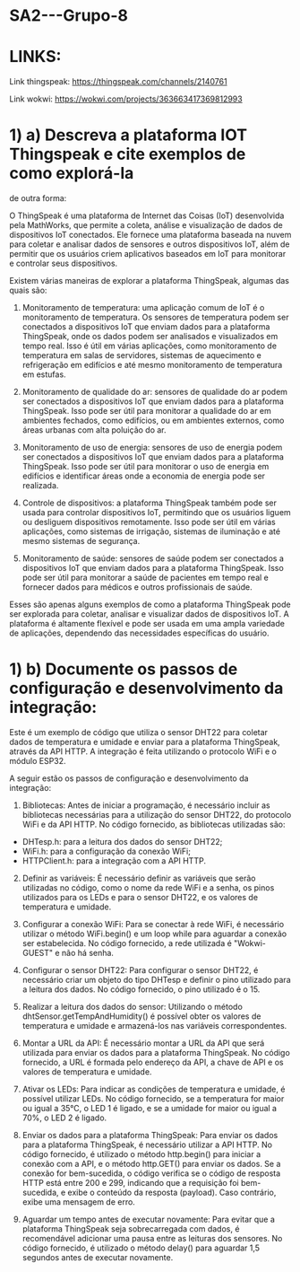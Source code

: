# SA2---Grupo-8

# LINKS: 

Link thingspeak: https://thingspeak.com/channels/2140761

Link wokwi: https://wokwi.com/projects/363663417369812993

# 1) a) Descreva a plataforma IOT Thingspeak e cite exemplos de como explorá-la
de outra forma:

O ThingSpeak é uma plataforma de Internet das Coisas (IoT) desenvolvida pela MathWorks, que permite a coleta, análise e visualização de dados de dispositivos IoT conectados. Ele fornece uma plataforma baseada na nuvem para coletar e analisar dados de sensores e outros dispositivos IoT, além de permitir que os usuários criem aplicativos baseados em IoT para monitorar e controlar seus dispositivos.

Existem várias maneiras de explorar a plataforma ThingSpeak, algumas das quais são:

1. Monitoramento de temperatura: uma aplicação comum de IoT é o monitoramento de temperatura. Os sensores de temperatura podem ser conectados a dispositivos IoT que enviam dados para a plataforma ThingSpeak, onde os dados podem ser analisados e visualizados em tempo real. Isso é útil em várias aplicações, como monitoramento de temperatura em salas de servidores, sistemas de aquecimento e refrigeração em edifícios e até mesmo monitoramento de temperatura em estufas.

2. Monitoramento de qualidade do ar: sensores de qualidade do ar podem ser conectados a dispositivos IoT que enviam dados para a plataforma ThingSpeak. Isso pode ser útil para monitorar a qualidade do ar em ambientes fechados, como edifícios, ou em ambientes externos, como áreas urbanas com alta poluição do ar.

3. Monitoramento de uso de energia: sensores de uso de energia podem ser conectados a dispositivos IoT que enviam dados para a plataforma ThingSpeak. Isso pode ser útil para monitorar o uso de energia em edifícios e identificar áreas onde a economia de energia pode ser realizada.

4. Controle de dispositivos: a plataforma ThingSpeak também pode ser usada para controlar dispositivos IoT, permitindo que os usuários liguem ou desliguem dispositivos remotamente. Isso pode ser útil em várias aplicações, como sistemas de irrigação, sistemas de iluminação e até mesmo sistemas de segurança.

5. Monitoramento de saúde: sensores de saúde podem ser conectados a dispositivos IoT que enviam dados para a plataforma ThingSpeak. Isso pode ser útil para monitorar a saúde de pacientes em tempo real e fornecer dados para médicos e outros profissionais de saúde.

Esses são apenas alguns exemplos de como a plataforma ThingSpeak pode ser explorada para coletar, analisar e visualizar dados de dispositivos IoT. A plataforma é altamente flexível e pode ser usada em uma ampla variedade de aplicações, dependendo das necessidades específicas do usuário.

# 1) b) Documente os passos de configuração e desenvolvimento da integração:

Este é um exemplo de código que utiliza o sensor DHT22 para coletar dados de temperatura e umidade e enviar para a plataforma ThingSpeak, através da API HTTP. A integração é feita utilizando o protocolo WiFi e o módulo ESP32.

A seguir estão os passos de configuração e desenvolvimento da integração:

1. Bibliotecas:
Antes de iniciar a programação, é necessário incluir as bibliotecas necessárias para a utilização do sensor DHT22, do protocolo WiFi e da API HTTP. No código fornecido, as bibliotecas utilizadas são:

- DHTesp.h: para a leitura dos dados do sensor DHT22;
- WiFi.h: para a configuração da conexão WiFi;
- HTTPClient.h: para a integração com a API HTTP.

2. Definir as variáveis:
É necessário definir as variáveis que serão utilizadas no código, como o nome da rede WiFi e a senha, os pinos utilizados para os LEDs e para o sensor DHT22, e os valores de temperatura e umidade.

3. Configurar a conexão WiFi:
Para se conectar à rede WiFi, é necessário utilizar o método WiFi.begin() e um loop while para aguardar a conexão ser estabelecida. No código fornecido, a rede utilizada é "Wokwi-GUEST" e não há senha.

4. Configurar o sensor DHT22:
Para configurar o sensor DHT22, é necessário criar um objeto do tipo DHTesp e definir o pino utilizado para a leitura dos dados. No código fornecido, o pino utilizado é o 15.

5. Realizar a leitura dos dados do sensor:
Utilizando o método dhtSensor.getTempAndHumidity() é possível obter os valores de temperatura e umidade e armazená-los nas variáveis correspondentes.

6. Montar a URL da API:
É necessário montar a URL da API que será utilizada para enviar os dados para a plataforma ThingSpeak. No código fornecido, a URL é formada pelo endereço da API, a chave de API e os valores de temperatura e umidade.

7. Ativar os LEDs:
Para indicar as condições de temperatura e umidade, é possível utilizar LEDs. No código fornecido, se a temperatura for maior ou igual a 35°C, o LED 1 é ligado, e se a umidade for maior ou igual a 70%, o LED 2 é ligado.

8. Enviar os dados para a plataforma ThingSpeak:
Para enviar os dados para a plataforma ThingSpeak, é necessário utilizar a API HTTP. No código fornecido, é utilizado o método http.begin() para iniciar a conexão com a API, e o método http.GET() para enviar os dados. Se a conexão for bem-sucedida, o código verifica se o código de resposta HTTP está entre 200 e 299, indicando que a requisição foi bem-sucedida, e exibe o conteúdo da resposta (payload). Caso contrário, exibe uma mensagem de erro.

9. Aguardar um tempo antes de executar novamente:
Para evitar que a plataforma ThingSpeak seja sobrecarregada com dados, é recomendável adicionar uma pausa entre as leituras dos sensores. No código fornecido, é utilizado o método delay() para aguardar 1,5 segundos antes de executar novamente.
